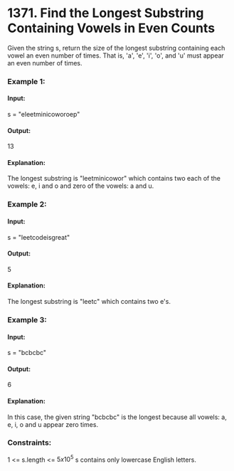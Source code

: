 # 1371. Find the Longest Substring Containing Vowels in Even Counts
Given the string s, return the size of the longest substring containing each vowel an even number of times. That is, 'a', 'e', 'i', 'o', and 'u' must appear an even number of times.

### Example 1:
#### Input:
s = "eleetminicoworoep"
#### Output:
13
#### Explanation:
The longest substring is "leetminicowor" which contains two each of the vowels: e, i and o and zero of the vowels: a and u.

### Example 2:
#### Input: 
s = "leetcodeisgreat"
#### Output: 
5
#### Explanation: 
The longest substring is "leetc" which contains two e's.

### Example 3:
#### Input: 
s = "bcbcbc"
#### Output:
6
#### Explanation:
In this case, the given string "bcbcbc" is the longest because all vowels: a, e, i, o and u appear zero times.
 
### Constraints:
1 <= s.length <= $`5 x 10^5`$
s contains only lowercase English letters.


